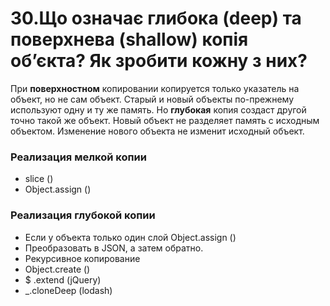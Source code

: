 # 30.Що означає глибока \(deep\) та поверхнева \(shallow\) копія об’єкта? Як зробити кожну з них?

При **поверхностном** копировании копируется только указатель на объект, но не сам объект. Старый и новый объекты по-прежнему используют одну и ту же память. Но **глубокая** копия создаст другой точно такой же объект. Новый объект не разделяет память с исходным объектом. Изменение нового объекта не изменит исходный объект.

### Реализация мелкой копии

* slice \(\)
* Object.assign \(\)

### Реализация глубокой копии

* Если у объекта только один слой Object.assign \(\)
* Преобразовать в JSON, а затем обратно.
* Рекурсивное копирование
* Object.create \(\) 
* $ .extend \(jQuery\)
* \_.cloneDeep \(lodash\)




